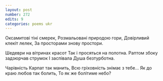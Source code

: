 ```yaml
---
layout: post
number: 272
edits: 9
categories: poems ukr
---
```


Оксамитові тіні смерек,
Розмальовані природою гори, 
Довірливий клекіт лелек,
За просторами знову простори.

Шедеври на вітринах красот
Так і просяться на полотна.
Раптом збоку задзюрчав струмок
І заспівала
Душа безтурботна.

Чарівність Карпат так манить,
Всю гріховність знімає з тебе…
Як до краю любов так болить,
То як же болітиме небо?
